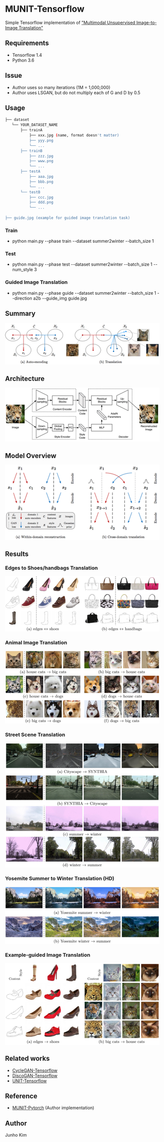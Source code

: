 # MUNIT-Tensorflow
Simple Tensorflow implementation of ["Multimodal Unsupervised Image-to-Image Translation"](https://arxiv.org/abs/1804.04732)

## Requirements
* Tensorflow 1.4
* Python 3.6

## Issue
* Author uses so many iterations (1M = 1,000,000)
* Author uses LSGAN, but do not multiply each of G and D by 0.5

## Usage
```bash
├── dataset
   └── YOUR_DATASET_NAME
       ├── trainA
           ├── xxx.jpg (name, format doesn't matter)
           ├── yyy.png
           └── ...
       ├── trainB
           ├── zzz.jpg
           ├── www.png
           └── ...
       ├── testA
           ├── aaa.jpg 
           ├── bbb.png
           └── ...
       └── testB
           ├── ccc.jpg 
           ├── ddd.png
           └── ...
           
├── guide.jpg (example for guided image translation task)
```
### Train
* python main.py --phase train --dataset summer2winter --batch_size 1

### Test
* python main.py --phase test --dataset summer2winter --batch_size 1 --num_style 3

### Guided Image Translation
* python main.py --phase guide --dataset summer2winter --batch_size 1 --direction a2b --guide_img guide.jpg

## Summary
![illustration](./assests/method_illustration.png)

## Architecture 
![architecture](./assests/architecture.png)

## Model Overview
![model_overview](./assests/model_overview.png)

## Results
### Edges to Shoes/handbags Translation
![edges2shoes_handbags](./assests/edges2shoes_handbags.jpg)

### Animal Image Translation
![animal](./assests/animal.jpg)

### Street Scene Translation
![street](./assests/street.jpg)

### Yosemite Summer to Winter Translation (HD)
![summer2winter_yosemite](./assests/summer2winter_yosemite.jpg)

### Example-guided Image Translation
![guide](./assests/guide.jpg)

## Related works
* [CycleGAN-Tensorflow](https://github.com/taki0112/CycleGAN-Tensorflow)
* [DiscoGAN-Tensorflow](https://github.com/taki0112/DiscoGAN-Tensorflow)
* [UNIT-Tensorflow](https://github.com/taki0112/UNIT-Tensorflow)

## Reference
* [MUNIT-Pytorch](https://github.com/NVlabs/MUNIT) (Author implementation)

## Author
Junho Kim
